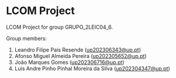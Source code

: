 # LCOM Project

LCOM Project for group GRUPO_2LEIC04_6.

Group members:

1. Leandro Filipe Pais Resende (up202306343@up.pt)
2. Afonso Miguel Almeida Pereira (up202305652@up.pt)
3. João Marques Gomes (up202306716@up.pt)
4. Luis Andre Pinho Pinhal Moreira da Silva (up202304347@up.pt)
